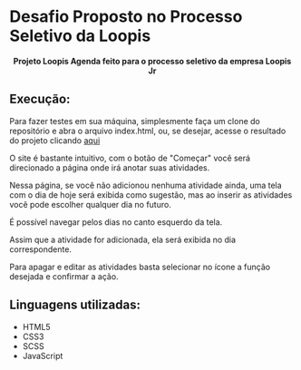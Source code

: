 # Desafio Proposto no Processo Seletivo da Loopis

**<p align="center">Projeto Loopis Agenda feito para o processo seletivo da empresa Loopis Jr</p>** 

## Execução:
Para fazer testes em sua máquina, simplesmente faça um clone do repositório e abra o arquivo index.html, ou, se desejar, acesse o resultado do projeto clicando [aqui](https://antoniomarcosdev.github.io/Loopis-Agenda/)  

O site é bastante intuitivo, com o botão de "Começar" você será direcionado a página onde irá anotar suas atividades.  

Nessa página, se você não adicionou nenhuma atividade ainda, uma tela com o dia de hoje será exibida como sugestão, mas ao inserir as atividades você pode escolher qualquer dia no futuro.  

É possível navegar pelos dias no canto esquerdo da tela.  

Assim que a atividade for adicionada, ela será exibida no dia correspondente.  

Para apagar e editar as atividades basta selecionar no ícone a função desejada e confirmar a ação. 

## Linguagens utilizadas:
* HTML5
* CSS3
* SCSS
* JavaScript